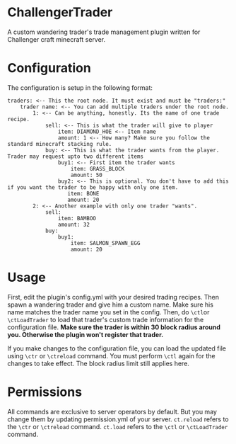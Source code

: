 # ChallengerTrader
A custom wandering trader's trade management plugin written for Challenger craft minecraft server.

# Configuration

The configuration is setup in the following format:

```$xslt
traders: <-- This the root node. It must exist and must be "traders:"
    trader name: <-- You can add multiple traders under the root node.
        1: <-- Can be anything, honestly. Its the name of one trade recipe.
            sell: <-- This is what the trader will give to player
                item: DIAMOND_HOE <-- Item name
                amount: 1 <-- How many? Make sure you follow the standard minecraft stacking rule.
            buy: <-- This is what the trader wants from the player. Trader may request upto two different items
                buy1: <-- First item the trader wants
                    item: GRASS_BLOCK 
                    amount: 50
                buy2: <-- This is optional. You don't have to add this if you want the trader to be happy with only one item.
                   item: BONE
                   amount: 20
        2: <-- Another example with only one trader "wants".
            sell:
                item: BAMBOO
                amount: 32
            buy:
                buy1:
                    item: SALMON_SPAWN_EGG
                    amount: 20 
```

# Usage
First, edit the plugin's config.yml with your desired trading recipes. Then spawn a wandering trader and give him a custom name.
Make sure his name matches the trader name you set in the config. Then, do ``` \ctl ```or ``` \ctLoadTrader ``` to load that trader's custom trade information for the configuration file.
**Make sure the trader is within 30 block radius around you. Otherwise the plugin won't register that trader.** 

If you make changes to the configuration file, you can load the updated file using ``` \ctr ``` or ``` \ctreload ``` command.
You must perform ```\ctl``` again for the changes to take effect. The block radius limit still applies here.

# Permissions
All commands are exclusive to server operators by default. But you may change them by updating permission.yml of your server.
```ct.reload``` refers to the ```\ctr``` or ```\ctreload``` command.
```ct.load``` refers to the ```\ctl``` or ```\ctLoadTrader``` command. 
